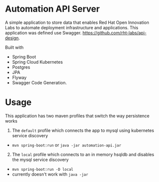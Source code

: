 # Automation API Server

A simple application to store data that enables Red Hat Open Innovation Labs to automate deployment infrastructure and applications. This application was defined use Swagger. https://github.com/rht-labs/api-design.


Built with 

- Spring Boot
- Spring Cloud Kubernetes 
- Postgres
- JPA
- Flyway
- Swagger Code Generation.

# Usage

This application has two maven profiles that switch the way persistence works

1. The `default` profile which connects the app to mysql using kubernetes service discovery
  * `mvn spring-boot:run` or `java -jar automation-api.jar`

2. The `local` profile which connects to an in memory hsqldb and disables the mysql service discovery
  * `mvn spring-boot:run -D local`
  * currently doesn't work with `java -jar`